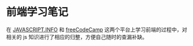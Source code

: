 # 前端学习笔记
在 [JAVASCRIPT.INFO](https://javascript.info/) 和 [freeCodeCamp](https://learn.freecodecamp.org/) 这两个平台上学习前端的过程中，对相关的 js 知识进行了相应的归整，方便自己随时的查漏补缺。
